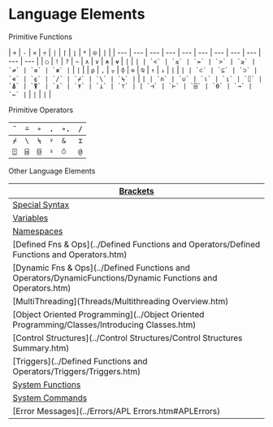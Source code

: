 # Language Elements

Primitive Functions

| `+` | `-` | `×` | `÷` | `|` | `⌈` | `⌊` | `*` | `⍟` | `` | `` |
| --- | --- | --- | --- | --- | --- | --- | --- | --- | --- | ---  |
| `○` | `!` | `?` | `~` | `∧` | `∨` | `⍲` | `⍱` | `` | `` | `` |
| `<` | `≤` | `=` | `>` | `≥` | `≠` | `≡` | `≢` | `` | `` | `` |
| `⍴` | `,` | `⍪` | `⌽` | `⊖` | `⍉` | `↑` | `↓` | `` | `` | `` |
| `⊂` | `⊆` | `⊃` | `∊` | `⍷` | `/` | `⌿` | `\` | `⍀` | `` | `` |
| `∩` | `∪` | `⍳` | `⍸` | `⌷` | `⍋` | `⍒` | `⍎` | `⍕` | `⊥` | `⊤` |
| `⊣` | `⊢` | `⌹` | `⍬` | `→` | `←` | `` | `` | `` | `` | `` |

Primitive Operators

| `¨` | `⍨` | `∘` | `.` | `∘.` | `/` |
| --- | --- | --- | --- | --- | ---  |
| `⌿` | `\` | `⍀` | `⍣` | `&` | `⌶` |
| `⍠` | `⌸` | `⌺` | `⍤` | `⍥` | `@` |

Other Language Elements

| [Brackets](./brackets.md) |
| ---  |
| [Special Syntax](./special-symbols.md) |
| [Variables](Variables/Arrays.htm) |
| [Namespaces](Namespaces/Namespaces.htm) |
| [Defined Fns & Ops](../Defined Functions and Operators/Defined Functions and Operators.htm) |
| [Dynamic Fns &  Ops](../Defined Functions and Operators/DynamicFunctions/Dynamic Functions and Operators.htm) |
| [MultiThreading](Threads/Multithreading Overview.htm) |
| [Object Oriented  Programming](../Object Oriented Programming/Classes/Introducing Classes.htm) |
| [Control Structures](../Control Structures/Control Structures Summary.htm) |
| [Triggers](../Defined Functions and Operators/Triggers/Triggers.htm) |
| [System Functions](../system-functions/introduction.md) |
| [System Commands](../system-commands/introduction.md) |
| [Error Messages](../Errors/APL Errors.htm#APLErrors) |
